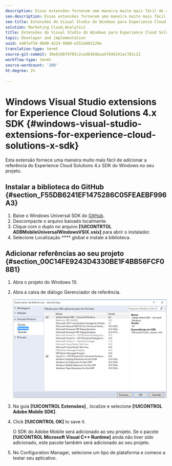 ```yaml
---
description: Essas extensões fornecem uma maneira muito mais fácil de adicionar a referência do Experience Cloud Solutions 4.x SDK do Windows no seu projeto.
seo-description: Essas extensões fornecem uma maneira muito mais fácil de adicionar a referência do Experience Cloud Solutions 4.x SDK do Windows no seu projeto.
seo-title: Extensões do Visual Studio do Windows para Experience Cloud Solutions 4.x SDK
solution: Marketing Cloud,Analytics
title: Extensões do Visual Studio do Windows para Experience Cloud Solutions 4.x SDK
topic: Developer and implementation
uuid: e48faf54-8b08-4224-9d80-e553a983129e
translation-type: tm+mt
source-git-commit: 38e63d6f4f85c2ced6364baa47646241ac783c12
workflow-type: tm+mt
source-wordcount: '208'
ht-degree: 2%

---
```



# Windows Visual Studio extensions for Experience Cloud Solutions 4.x SDK {#windows-visual-studio-extensions-for-experience-cloud-solutions-x-sdk}

Esta extensão fornece uma maneira muito mais fácil de adicionar a referência do Experience Cloud Solutions 4.x SDK do Windows no seu projeto.

## Instalar a biblioteca do GitHub {#section_F55DB6241EF1475286C05FEAEBF996A3}

1. Baixe o Windows Universal SDK do [GitHub](https://github.com/Adobe-Marketing-Cloud/mobile-services/releases).
1. Descompacte o arquivo baixado localmente.
1. Clique com o duplo no arquivo **[!UICONTRTOL ADBMobileUniversalWindowsVSIX.vsix]** para abrir o instalador.
1. Selecione Localização **** global e instale a biblioteca.

## Adicionar referências ao seu projeto {#section_00C14FE9243D4330BE1F4BB56FCF08B1}

1. Abra o projeto do Windows 10.
1. Abra a caixa de diálogo Gerenciador de referência.

   ![](assets/ref_manager.png)

1. Na guia **[!UICONTROL Extensões]** , localize e selecione **[!UICONTROL Adobe Mobile SDK]**.
1. Click **[!UICONTROL OK]** to save it.

   O SDK do Adobe Mobile será adicionado ao seu projeto. Se o pacote **[!UICONTROL Microsoft Visual C++ Runtime]** ainda não tiver sido adicionado, este pacote também será adicionado ao seu projeto.

1. No Configuration Manager, selecione um tipo de plataforma e comece a testar seu aplicativo.

